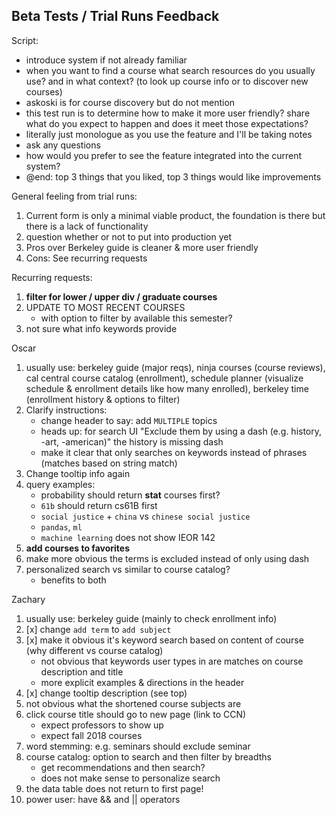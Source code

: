 ## Beta Tests / Trial Runs Feedback

Script:

- introduce system if not already familiar
- when you want to find a course what search resources do you usually use? and in what context? (to look up course info or to discover new courses) 
- askoski is for course discovery but do not mention
- this test run is to determine how to make it more user friendly?  share what do you expect to happen and does it meet those expectations? 
- literally just monologue as you use the feature and I'll be taking notes
- ask any questions
- how would you prefer to see the feature integrated into the current system?
- @end: top 3 things that you liked, top 3 things would like improvements

General feeling from trial runs:

1. Current form is only a minimal viable product, the foundation is there but there is a lack of functionality 
1. question whether or not to put into production yet 
1. Pros over Berkeley guide is cleaner & more user friendly
1. Cons: See recurring requests

Recurring requests:
1. **filter for lower / upper div / graduate courses**
1. UPDATE TO MOST RECENT COURSES
	- with option to filter by available this semester? 
1. not sure what info keywords provide

Oscar
1. usually use: berkeley guide (major reqs), ninja courses (course reviews), cal central course catalog (enrollment), schedule planner (visualize schedule & enrollment details like how many enrolled), berkeley time (enrollment history & options to filter)
1. Clarify instructions:
	- change header to say: add `MULTIPLE` topics
	- heads up: for search UI "Exclude them by using a dash (e.g. history, -art, -american)" the history is missing dash
	- make it clear that only searches on keywords instead of phrases (matches based on string match)
1. Change tooltip info again 
1. query examples:
	- probability should return **stat** courses first?  
	- `61b` should return cs61B first
	- `social justice` + `china` vs `chinese social justice`
	- `pandas`, `ml`
	- `machine learning` does not show IEOR 142
1. **add courses to favorites** 
1. make more obvious the terms is excluded instead of only using dash 
1. personalized search vs similar to course catalog? 
	- benefits to both

Zachary
1. usually use: berkeley guide (mainly to check enrollment info)
1. [x] change `add term` to `add subject`
1. [x] make it obvious it's keyword search based on content of course (why different vs course catalog)
	- not obvious that keywords user types in are matches on course description and title
	- more explicit examples & directions in the header
1. [x] change tooltip description (see top)
1. not obvious what the shortened course subjects are
1. click course title should go to new page (link to CCN)
	- expect professors to show up
	- expect fall 2018 courses
1. word stemming: e.g. seminars should exclude seminar 
1. course catalog: option to search and then filter by breadths
	- get recommendations and then search? 
	- does not make sense to personalize search
1. the data table does not return to first page! 
1. power user: have && and || operators
